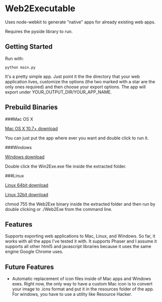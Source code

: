 Web2Executable
==============

Uses node-webkit to generate "native" apps for already existing web apps.

Requires the pyside library to run. 

Getting Started
---------------

Run with:

```
python main.py
```

It's a pretty simple app. Just point it the the directory that your web application lives, customize the options (the two marked with a star are the only ones required) and then choose your export options. The app will export under YOUR_OUTPUT_DIR/YOUR_APP_NAME. 

Prebuild Binaries
-----------------

###Mac OS X

[Mac OS X 10.7+ download](http://www.mediafire.com/download/9gc23kmdonqqp5p/Web2ExeMac.zip)

You can just put the app where ever you want and double click to run it.

###Windows

[Windows download](http://www.mediafire.com/download/utbddnfn27rc5uq/Web2ExeWin.zip)

Double click the Win2Exe.exe file inside the extracted folder.

###Linux

[Linux 64bit download](http://www.mediafire.com/download/purz88rpayt99ri/Web2ExeLinux64.zip)

[Linux 32bit download](http://www.mediafire.com/download/pfiabmhbxdge9a3/Web2ExeLinux32.zip)

chmod 755 the Web2Exe binary inside the extracted folder and then run by double clicking or ./Web2Exe from the command line.


Features
--------

Supports exporting web applications to Mac, Linux, and Windows. So far, it works with all the apps I've tested it with. It supports Phaser and I assume it supports all other html5 and javascript libraries because it uses the same engine Google Chrome uses.

Future Features
---------------

- Automatic replacement of icon files inside of Mac apps and Windows exes. Right now, the only way to have a custom Mac icon is to convert your image to .icns format and put it in the resources folder of the app. For windows, you have to use a utility like Resource Hacker.

